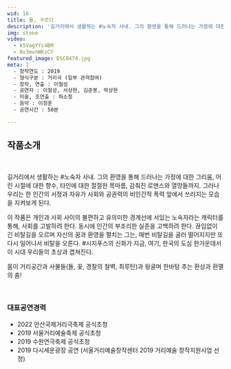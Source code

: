 ```yaml
---
wid: 16
title: 돌, 구르다
description: '길거리에서 생활하는 #노숙자 사내. 그의 환영을 통해 드러나는 가정에 대한 그리움, 어린 시절에 대한 향수, 타인에 대한 절절한 목마름, 감춰진 로맨스와 열망들까지.'
img: stone
video:
  - kSVagYYc4BM
  - 8v3mvnWKzCY
featured_image: DSC0474.jpg
meta: |
  - 창작연도 : 2019
  - 형식구분 : 거리극 (일부 관객참여)
  - 창작, 연출 : 이철성
  - 공연자 : 이철성, 서상현, 김준봉, 박상현
  - 미술, 조연출 : 하소정
  - 음악 : 이정훈
  - 공연시간 : 50분

---
```


## 작품소개

&nbsp;

 길거리에서 생활하는 #노숙자 사내. 그의 환영을 통해 드러나는 가정에 대한 그리움, 어린 시절에 대한 향수, 타인에 대한 절절한 목마름, 감춰진 로맨스와 열망들까지. 그러나 우리는 한 인간의 서정과 자유가 사회와 공권력의 비인간적 폭력 앞에서 쓰러지는 모습을 지켜보게 된다.

 이 작품은 개인과 사회 사이의 불편하고 유의미한 경계선에 서있는 노숙자라는 캐릭터를 통해, 사회를 고발하려 한다. 동시에 인간의 부조리한 실존을 고백하려 한다. 끊임없이 긴 비탈길을 오르며 자신의 꿈과 환영을 펼치는 그는, 매번 비탈길을 굴러 떨어지지만 또다시 일어나서 비탈을 오른다. #시지푸스의 신화가 지금, 여기, 한국의 도심 한가운데서 이 시대 우리들의 초상과 겹쳐진다.

 몸이 거리공간과 사물들(돌, 꽃, 경찰의 철벽, 최루탄)과 뒹굴며 한바탕 추는 환상과 환멸의 춤!

&nbsp;

### 대표공연경력

- 2022 안산국제거리극축제 공식초청
- 2019 서울거리예술축제 공식초청
- 2019 수원연극축제 공식초청
- 2019 다시세운광장 공연 (서울거리예술창작센터 2019 거리예술 창작지원사업 선정)

